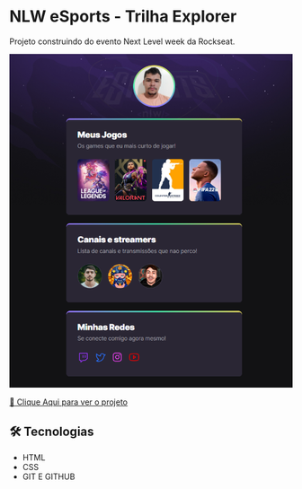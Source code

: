 # NLW eSports - Trilha Explorer

Projeto construindo do evento Next Level week da Rockseat.

![preview](./.github/preview.png)

[🔗 Clique Aqui para ver o projeto](https://alamperecosta.github.io/nlw/)

## 🛠 Tecnologias

- HTML
- CSS
- GIT E GITHUB

